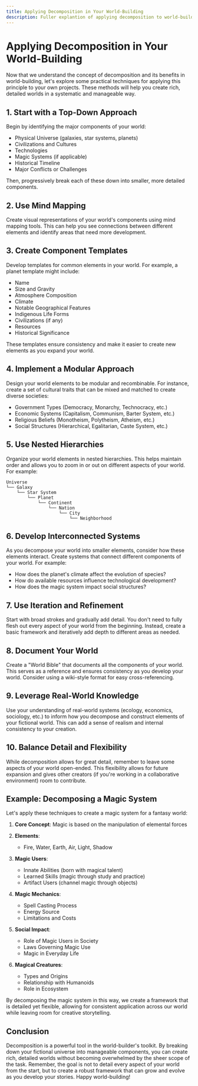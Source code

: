 ```yaml
---
title: Applying Decomposition in Your World-Building
description: Fuller explantion of applying decomposition to world-building
---
```


# Applying Decomposition in Your World-Building

Now that we understand the concept of decomposition and its benefits in world-building, let's explore some practical techniques for applying this principle to your own projects. These methods will help you create rich, detailed worlds in a systematic and manageable way.

## 1. Start with a Top-Down Approach

Begin by identifying the major components of your world:

- Physical Universe (galaxies, star systems, planets)
- Civilizations and Cultures
- Technologies
- Magic Systems (if applicable)
- Historical Timeline
- Major Conflicts or Challenges

Then, progressively break each of these down into smaller, more detailed components.

## 2. Use Mind Mapping

Create visual representations of your world's components using mind mapping tools. This can help you see connections between different elements and identify areas that need more development.

## 3. Create Component Templates

Develop templates for common elements in your world. For example, a planet template might include:

- Name
- Size and Gravity
- Atmosphere Composition
- Climate
- Notable Geographical Features
- Indigenous Life Forms
- Civilizations (if any)
- Resources
- Historical Significance

These templates ensure consistency and make it easier to create new elements as you expand your world.

## 4. Implement a Modular Approach

Design your world elements to be modular and recombinable. For instance, create a set of cultural traits that can be mixed and matched to create diverse societies:

- Government Types (Democracy, Monarchy, Technocracy, etc.)
- Economic Systems (Capitalism, Communism, Barter System, etc.)
- Religious Beliefs (Monotheism, Polytheism, Atheism, etc.)
- Social Structures (Hierarchical, Egalitarian, Caste System, etc.)

## 5. Use Nested Hierarchies

Organize your world elements in nested hierarchies. This helps maintain order and allows you to zoom in or out on different aspects of your world. For example:

```
Universe
└── Galaxy
    └── Star System
        └── Planet
            └── Continent
                └── Nation
                    └── City
                        └── Neighborhood
```

## 6. Develop Interconnected Systems

As you decompose your world into smaller elements, consider how these elements interact. Create systems that connect different components of your world. For example:

- How does the planet's climate affect the evolution of species?
- How do available resources influence technological development?
- How does the magic system impact social structures?

## 7. Use Iteration and Refinement

Start with broad strokes and gradually add detail. You don't need to fully flesh out every aspect of your world from the beginning. Instead, create a basic framework and iteratively add depth to different areas as needed.

## 8. Document Your World

Create a "World Bible" that documents all the components of your world. This serves as a reference and ensures consistency as you develop your world. Consider using a wiki-style format for easy cross-referencing.

## 9. Leverage Real-World Knowledge

Use your understanding of real-world systems (ecology, economics, sociology, etc.) to inform how you decompose and construct elements of your fictional world. This can add a sense of realism and internal consistency to your creation.

## 10. Balance Detail and Flexibility

While decomposition allows for great detail, remember to leave some aspects of your world open-ended. This flexibility allows for future expansion and gives other creators (if you're working in a collaborative environment) room to contribute.

## Example: Decomposing a Magic System

Let's apply these techniques to create a magic system for a fantasy world:

1. **Core Concept**: Magic is based on the manipulation of elemental forces

2. **Elements**:
   - Fire, Water, Earth, Air, Light, Shadow

3. **Magic Users**:
   - Innate Abilities (born with magical talent)
   - Learned Skills (magic through study and practice)
   - Artifact Users (channel magic through objects)

4. **Magic Mechanics**:
   - Spell Casting Process
   - Energy Source
   - Limitations and Costs

5. **Social Impact**:
   - Role of Magic Users in Society
   - Laws Governing Magic Use
   - Magic in Everyday Life

6. **Magical Creatures**:
   - Types and Origins
   - Relationship with Humanoids
   - Role in Ecosystem

By decomposing the magic system in this way, we create a framework that is detailed yet flexible, allowing for consistent application across our world while leaving room for creative storytelling.

## Conclusion

Decomposition is a powerful tool in the world-builder's toolkit. By breaking down your fictional universe into manageable components, you can create rich, detailed worlds without becoming overwhelmed by the sheer scope of the task. Remember, the goal is not to detail every aspect of your world from the start, but to create a robust framework that can grow and evolve as you develop your stories. Happy world-building!